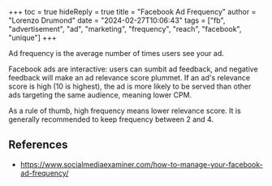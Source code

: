 +++
toc = true
hideReply = true
title = "Facebook Ad Frequency"
author = "Lorenzo Drumond"
date = "2024-02-27T10:06:43"
tags = ["fb",  "advertisement",  "ad",  "marketing",  "frequency",  "reach",  "facebook",  "unique"]
+++


Ad frequency is the average number of times users see your ad.

Facebook ads are interactive: users can sumbit ad feedback, and negative feedback will make an ad relevance score plummet. If an ad's relevance score is high (10 is highest), the ad is more likely to be served than other ads targeting the same audience, meaning lower CPM.

As a rule of thumb, high frequency means lower relevance score. It is generally recommended to keep frequency between 2 and 4.

## References
- https://www.socialmediaexaminer.com/how-to-manage-your-facebook-ad-frequency/
